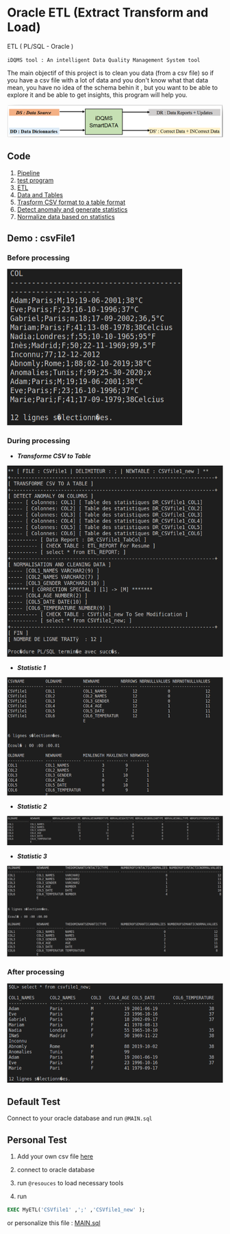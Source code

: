 # Oracle ETL (Extract Transform and Load)
ETL ( PL/SQL - Oracle )

`iDQMS tool : An intelligent Data Quality Management System tool`

The main objectif of this project is to clean you data (from a csv file) so if you have a csv file with a lot of data and you don't know what that data mean, you have no idea of the schema behin it , but you want to be able to explore it and be able to get insights, this program will help you.

<img src="img/idqms.png" title="iDQMS" alt="iDQMS">

## Code
1. [Pipeline](ETL/ETL.sql)
2. [test program](ETL/MAIN.sql)
3. [ETL](ETL)
4. [Data and Tables](ETL/tables)
5. [Trasform CSV format to a table format ](ETL/functions/CSV2TAB)
6. [Detect anomaly and generate statistics ](ETL/functions/DetectAnomaly)
7. [Normalize data based on statistics ](ETL/functions/NormalizeAndCleanData)

## Demo : csvFile1

### Before processing 
<img src="img/before.png" title="before processing" alt="before">

### During processing 
* ***Transforme CSV to Table***
<img src="img/during1.png" title="Transforme CSV to Table" alt="during">

* ***Statistic 1***
<img src="img/stat1.png" title="Statistic 1" alt="Statistic_1">

* ***Statistic 2***
<img src="img/stat2.png" title="Statistic 2" alt="Statistic_2">

* ***Statistic 3***
<img src="img/stat3.png" title="Statistic 3" alt="Statistic_3">

### After processing
<img src="img/after.png" title="after processing" alt="after">

## Default Test 
Connect to your oracle database and run  `@MAIN.sql`

## Personal Test 
1. Add your own csv file [here]( ETL/tables/tables_data_csv_file1.sql )

2. connect to oracle database
3. run `@resouces` to load necessary tools
4. run
```sql
EXEC MyETL('CSVfile1' ,';' ,'CSVfile1_new' );
```
or personalize this file : [MAIN.sql](ETL/MAIN.sql)



